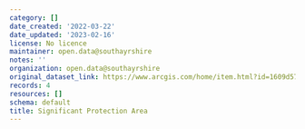 ```yaml
---
category: []
date_created: '2022-03-22'
date_updated: '2023-02-16'
license: No licence
maintainer: open.data@southayrshire
notes: ''
organization: open.data@southayrshire
original_dataset_link: https://www.arcgis.com/home/item.html?id=1609d57bcd174191bffdeef19541fe1c
records: 4
resources: []
schema: default
title: Significant Protection Area
---
```

